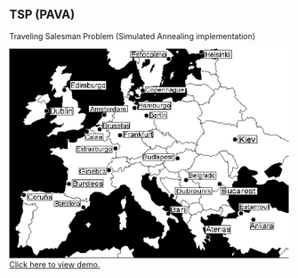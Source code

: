 ## TSP (PAVA)

Traveling Salesman Problem (Simulated Annealing implementation)

![](https://raw.githubusercontent.com/dazaca/TSP-PAVA-/master/TOOLS/Dibujo_2.bmp)  
[Click here to view demo.](https://youtu.be/-mwwfLu4xw4)
